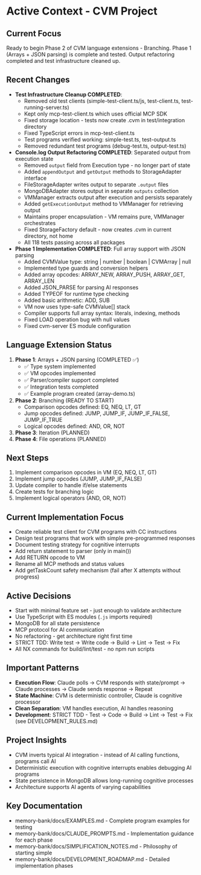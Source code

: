 # Active Context - CVM Project

## Current Focus
Ready to begin Phase 2 of CVM language extensions - Branching. Phase 1 (Arrays + JSON parsing) is complete and tested. Output refactoring completed and test infrastructure cleaned up.

## Recent Changes
- **Test Infrastructure Cleanup COMPLETED**: 
  - Removed old test clients (simple-test-client.ts/js, test-client.ts, test-running-server.ts)
  - Kept only mcp-test-client.ts which uses official MCP SDK
  - Fixed storage location - tests now create .cvm in test/integration directory
  - Fixed TypeScript errors in mcp-test-client.ts
  - Test programs verified working: simple-test.ts, test-output.ts
  - Removed redundant test programs (debug-test.ts, output-test.ts)
- **Console.log Output Refactoring COMPLETED**: Separated output from execution state
  - Removed `output` field from Execution type - no longer part of state
  - Added `appendOutput` and `getOutput` methods to StorageAdapter interface
  - FileStorageAdapter writes output to separate `.output` files
  - MongoDBAdapter stores output in separate `outputs` collection
  - VMManager extracts output after execution and persists separately
  - Added `getExecutionOutput` method to VMManager for retrieving output
  - Maintains proper encapsulation - VM remains pure, VMManager orchestrates
  - Fixed StorageFactory default - now creates .cvm in current directory, not home
  - All 118 tests passing across all packages
- **Phase 1 Implementation COMPLETED**: Full array support with JSON parsing
  - Added CVMValue type: string | number | boolean | CVMArray | null
  - Implemented type guards and conversion helpers
  - Added array opcodes: ARRAY_NEW, ARRAY_PUSH, ARRAY_GET, ARRAY_LEN
  - Added JSON_PARSE for parsing AI responses
  - Added TYPEOF for runtime type checking
  - Added basic arithmetic: ADD, SUB
  - VM now uses type-safe CVMValue[] stack
  - Compiler supports full array syntax: literals, indexing, methods
  - Fixed LOAD operation bug with null values
  - Fixed cvm-server ES module configuration

## Language Extension Status
1. **Phase 1**: Arrays + JSON parsing (COMPLETED ✅)
   - ✅ Type system implemented
   - ✅ VM opcodes implemented
   - ✅ Parser/compiler support completed
   - ✅ Integration tests completed
   - ✅ Example program created (array-demo.ts)
2. **Phase 2**: Branching (READY TO START)
   - Comparison opcodes defined: EQ, NEQ, LT, GT
   - Jump opcodes defined: JUMP, JUMP_IF, JUMP_IF_FALSE, JUMP_IF_TRUE
   - Logical opcodes defined: AND, OR, NOT
3. **Phase 3**: Iteration (PLANNED)
4. **Phase 4**: File operations (PLANNED)

## Next Steps
1. Implement comparison opcodes in VM (EQ, NEQ, LT, GT)
2. Implement jump opcodes (JUMP, JUMP_IF_FALSE)
3. Update compiler to handle if/else statements
4. Create tests for branching logic
5. Implement logical operators (AND, OR, NOT)

## Current Implementation Focus
- Create reliable test client for CVM programs with CC instructions
- Design test programs that work with simple pre-programmed responses
- Document testing strategy for cognitive interrupts
- Add return statement to parser (only in main())
- Add RETURN opcode to VM
- Rename all MCP methods and status values
- Add getTaskCount safety mechanism (fail after X attempts without progress)

## Active Decisions
- Start with minimal feature set - just enough to validate architecture
- Use TypeScript with ES modules (`.js` imports required)
- MongoDB for all state persistence
- MCP protocol for AI communication
- No refactoring - get architecture right first time
- STRICT TDD: Write test → Write code → Build → Lint → Test → Fix
- All NX commands for build/lint/test - no npm run scripts

## Important Patterns
- **Execution Flow**: Claude polls → CVM responds with state/prompt → Claude processes → Claude sends response → Repeat
- **State Machine**: CVM is deterministic controller, Claude is cognitive processor
- **Clean Separation**: VM handles execution, AI handles reasoning
- **Development**: STRICT TDD - Test → Code → Build → Lint → Test → Fix (see DEVELOPMENT_RULES.md)

## Project Insights
- CVM inverts typical AI integration - instead of AI calling functions, programs call AI
- Deterministic execution with cognitive interrupts enables debugging AI programs
- State persistence in MongoDB allows long-running cognitive processes
- Architecture supports AI agents of varying capabilities

## Key Documentation
- memory-bank/docs/EXAMPLES.md - Complete program examples for testing
- memory-bank/docs/CLAUDE_PROMPTS.md - Implementation guidance for each phase
- memory-bank/docs/SIMPLIFICATION_NOTES.md - Philosophy of starting simple
- memory-bank/docs/DEVELOPMENT_ROADMAP.md - Detailed implementation phases